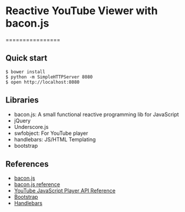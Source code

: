 # Reactive YouTube Viewer with bacon.js

================

## Quick start

```
$ bower install
$ python -m SimpleHTTPServer 8080
$ open http://localhost:8080
```

## Libraries
- bacon.js: A small functional reactive programming lib for JavaScript
- jQuery
- Underscore.js
- swfobject: For YouTube player
- handlebars: JS/HTML Templating
- bootstrap

## References

- [bacon.js](http://baconjs.github.io/)
- [bacon.js reference](https://github.com/baconjs/bacon.js/)
- [YouTube JavaScript Player API Reference](https://developers.google.com/youtube/js_api_reference)
- [Bootstrap](http://getbootstrap.com/)
- [Handlebars](http://handlebarsjs.com/)